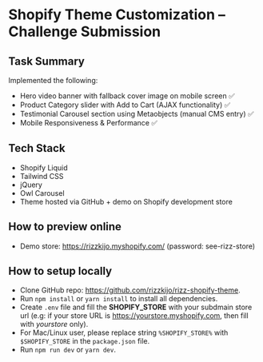 # Shopify Theme Customization – Challenge Submission

## Task Summary
Implemented the following:
- Hero video banner with fallback cover image on mobile screen ✅
- Product Category slider with Add to Cart (AJAX functionality) ✅
- Testimonial Carousel section using Metaobjects (manual CMS entry) ✅
- Mobile Responsiveness & Performance ✅

## Tech Stack
- Shopify Liquid
- Tailwind CSS
- jQuery
- Owl Carousel
- Theme hosted via GitHub + demo on Shopify development store

## How to preview online
- Demo store: https://rizzkijo.myshopify.com/ (password: see-rizz-store)

## How to setup locally
- Clone GitHub repo: https://github.com/rizzkijo/rizz-shopify-theme.
- Run `npm install` or `yarn install` to install all dependencies.
- Create `.env` file and fill the **SHOPIFY_STORE** with your subdmain store url (e.g: if your store URL is https://yourstore.myshopify.com, then fill with *yourstore* only).
- For Mac/Linux user, please replace string `%SHOPIFY_STORE%` with `$SHOPIFY_STORE` in the `package.json` file.
- Run `npm run dev` or `yarn dev`.
